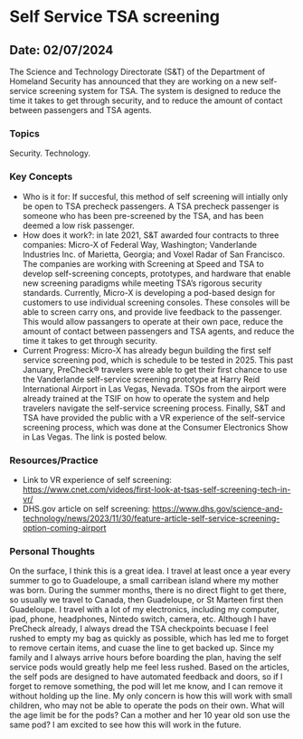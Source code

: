 # Self Service TSA screening

## Date: 02/07/2024

The Science and Technology Directorate (S&T) of the Department of Homeland Security has announced that they are working on a new self-service screening system for TSA. The system is designed to reduce the time it takes to get through security, and to reduce the amount of contact between passengers and TSA agents. 

### Topics

Security. Technology.

### Key Concepts

- Who is it for: If succesful, this method of self screening will intially only be open to TSA precheck passengers. A TSA precheck passenger is someone who has been pre-screened by the TSA, and has been deemed a low risk passenger.
- How does it work?: in late 2021, S&T awarded four contracts to three companies: Micro-X of Federal Way, Washington; Vanderlande Industries Inc. of Marietta, Georgia; and Voxel Radar of San Francisco. The companies are working with Screening at Speed and TSA to develop self-screening concepts, prototypes, and hardware that enable new screening paradigms while meeting TSA’s rigorous security standards. Currently, Micro-X is developing a pod-based design for customers to use individual screening consoles. These consoles will be able to screen carry ons, and provide live feedback to the passenger. This would allow passangers to operate at their own pace, reduce the amount of contact between passengers and TSA agents, and reduce the time it takes to get through security.
- Current Progress: Micro-X has already begun building the first self service screening pod, which is schedule to be tested in 2025. This past January, PreCheck® travelers were able to get their first chance to use the Vanderlande self-service screening prototype at Harry Reid International Airport in Las Vegas, Nevada. TSOs from the airport were already  trained at the TSIF on how to operate the system and help travelers navigate the self-service screening process. Finally, S&T and TSA have provided the public with a VR experience of the self-service screening process, which was done at the Consumer Electronics Show in Las Vegas. The link is posted below.

### Resources/Practice

- Link to VR experience of self screening: https://www.cnet.com/videos/first-look-at-tsas-self-screening-tech-in-vr/
- DHS.gov article on self screening: https://www.dhs.gov/science-and-technology/news/2023/11/30/feature-article-self-service-screening-option-coming-airport

### Personal Thoughts

On the surface, I think this is a great idea. I travel at least once a year every summer to go to Guadeloupe, a small carribean island where my mother was born. During the summer months, there is no direct flight to get there, so usually we travel to Canada, then Guadeloupe, or St Marteen first then Guadeloupe. I travel with a lot of my electronics, including my computer, ipad, phone, headphones, Nintedo switch, camera, etc. Although I have PreCheck already, I always dread the TSA checkpoints becuase I feel rushed to empty my bag as quickly as possible, which has led me to forget to remove certain items, and cuase the line to get backed up. Since my family and I always arrive hours before boarding the plan, having the self service pods would greatly help me feel less rushed. Based on the articles, the self pods are designed to have automated feedback and doors, so if I forget to remove something, the pod will let me know, and I can remove it without holding up the line. My only concern is how this will work with small children, who may not be able to operate the pods on their own. What will the age limit be for the pods? Can a mother and her 10 year old son use the same pod? I am excited to see how this will work in the future.
